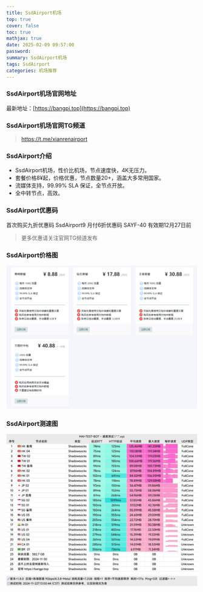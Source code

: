 ```yaml
---
title: SsdAirport机场
top: true
cover: false
toc: true
mathjax: true
date: 2025-02-09 09:57:00
password:
summary: SsdAirport机场
tags: SsdAirport
categories: 机场推荐
---
```


### SsdAirport机场官网地址

最新地址：[https://bangpi.top](https://bangpi.top)

### SsdAirport机场官网TG频道

> https://t.me/xianrenairport

### SsdAirport介绍

- SsdAirport机场，性价比机场，节点速度快，4K无压力。
- 套餐价格8¥起，价格优惠，节点数量20+，涵盖大多常用国家。
- 流媒体支持，99.99% SLA 保证，全节点开放。
- 全中转节点，高效。

### SsdAirport优惠码

首次购买九折优惠码 SsdAirport9
月付6折优惠码 SAYF-40 有效期12月27日前
> 更多优惠请关注官网TG频道发布

### SsdAirport价格图

![SsdAirport最新价格](/images/ssdprice.png)


### SsdAirport测速图

![SsdAirport测速图](/images/ssdspeed.jpg)
